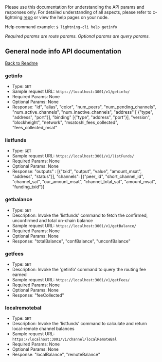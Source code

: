 Please use this documentation for understanding the API params and responses only.
For detailed understanding of all aspects, please refer to c-lightning [repo](https://github.com/ElementsProject/lightning) or view the help pages on your node.

Help command example: `$ lightning-cli help getinfo`

*Required params are route params. Optional params are query params.*

## General node info API documentation
[Back to Readme](../README.md)

### getinfo
- Type: `GET`
- Sample request URL: `https://localhost:3001/v1/getinfo/`
- Required Params: None
- Optional Params: None
- Response:
"id", "alias", "color", "num_peers", "num_pending_channels", "num_active_channels", "num_inactive_channels", "address" [ {"type", "address", "port"}], "binding" [{"type", "address", "port"}], "version", "blockheight", "network", "msatoshi_fees_collected", "fees_collected_msat"

### listfunds
- Type: `GET`
- Sample request URL: `https://localhost:3001/v1/listFunds/`
- Required Params: None
- Optional Params: None
- Response:
"outputs" : [{"txid", "output", "value", "amount_msat", "address", "status"}], "channels": [{"peer_id", "short_channel_id", "channel_sat", "our_amount_msat", "channel_total_sat", "amount_msat", "funding_txid"}]

### getbalance
- Type: `GET`
- Description: Invoke the 'listfunds' command to fetch the confirmed, unconfirmed and total on-chain balance
- Sample request URL: `https://localhost:3001/v1/getBalance/`
- Required Params: None
- Optional Params: None
- Response:
"totalBalance", "confBalance", "unconfBalance"

### getfees
- Type: `GET`
- Description: Invoke the 'getinfo' command to query the routing fee earned
- Sample request URL: `https://localhost:3001/v1/getFees/`
- Required Params: None
- Optional Params: None
- Response:
"feeCollected"

### localremotebal
- Type: `GET`
- Description: Invoke the 'listfunds' command to calculate and return local-remote channel balances
- Sample request URL: `https://localhost:3001/v1/channel/localRemoteBal`
- Required Params: None
- Optional Params: None
- Response:
"localBalance", "remoteBalance"